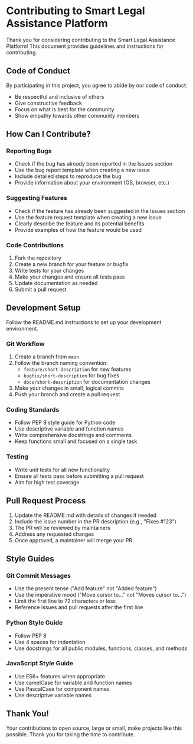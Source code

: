 # Contributing to Smart Legal Assistance Platform

Thank you for considering contributing to the Smart Legal Assistance Platform! This document provides guidelines and instructions for contributing.

## Code of Conduct

By participating in this project, you agree to abide by our code of conduct:

- Be respectful and inclusive of others
- Give constructive feedback
- Focus on what is best for the community
- Show empathy towards other community members

## How Can I Contribute?

### Reporting Bugs

- Check if the bug has already been reported in the Issues section
- Use the bug report template when creating a new issue
- Include detailed steps to reproduce the bug
- Provide information about your environment (OS, browser, etc.)

### Suggesting Features

- Check if the feature has already been suggested in the Issues section
- Use the feature request template when creating a new issue
- Clearly describe the feature and its potential benefits
- Provide examples of how the feature would be used

### Code Contributions

1. Fork the repository
2. Create a new branch for your feature or bugfix
3. Write tests for your changes
4. Make your changes and ensure all tests pass
5. Update documentation as needed
6. Submit a pull request

## Development Setup

Follow the README.md instructions to set up your development environment.

### Git Workflow

1. Create a branch from `main`
2. Follow the branch naming convention:
   - `feature/short-description` for new features
   - `bugfix/short-description` for bug fixes
   - `docs/short-description` for documentation changes
3. Make your changes in small, logical commits
4. Push your branch and create a pull request

### Coding Standards

- Follow PEP 8 style guide for Python code
- Use descriptive variable and function names
- Write comprehensive docstrings and comments
- Keep functions small and focused on a single task

### Testing

- Write unit tests for all new functionality
- Ensure all tests pass before submitting a pull request
- Aim for high test coverage

## Pull Request Process

1. Update the README.md with details of changes if needed
2. Include the issue number in the PR description (e.g., "Fixes #123")
3. The PR will be reviewed by maintainers
4. Address any requested changes
5. Once approved, a maintainer will merge your PR

## Style Guides

### Git Commit Messages

- Use the present tense ("Add feature" not "Added feature")
- Use the imperative mood ("Move cursor to..." not "Moves cursor to...")
- Limit the first line to 72 characters or less
- Reference issues and pull requests after the first line

### Python Style Guide

- Follow PEP 8
- Use 4 spaces for indentation
- Use docstrings for all public modules, functions, classes, and methods

### JavaScript Style Guide

- Use ES6+ features when appropriate
- Use camelCase for variable and function names
- Use PascalCase for component names
- Use descriptive variable names

## Thank You!

Your contributions to open source, large or small, make projects like this possible. Thank you for taking the time to contribute. 
